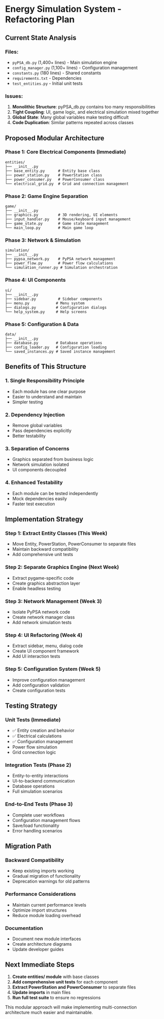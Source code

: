 # Energy Simulation System - Refactoring Plan

## Current State Analysis

### Files:
- `pyPSA_db.py` (1,400+ lines) - Main simulation engine
- `config_manager.py` (1,100+ lines) - Configuration management
- `constants.py` (180 lines) - Shared constants
- `requirements.txt` - Dependencies
- `test_entities.py` - Initial unit tests

### Issues:
1. **Monolithic Structure**: pyPSA_db.py contains too many responsibilities
2. **Tight Coupling**: UI, game logic, and electrical simulation mixed together
3. **Global State**: Many global variables make testing difficult
4. **Code Duplication**: Similar patterns repeated across classes

## Proposed Modular Architecture

### Phase 1: Core Electrical Components (Immediate)
```
entities/
├── __init__.py
├── base_entity.py      # Entity base class
├── power_station.py    # PowerStation class
├── power_consumer.py   # PowerConsumer class
└── electrical_grid.py  # Grid and connection management
```

### Phase 2: Game Engine Separation
```
game/
├── __init__.py
├── graphics.py         # 3D rendering, UI elements
├── input_handler.py    # Mouse/keyboard input management
├── game_state.py       # Game state management
└── main_loop.py        # Main game loop
```

### Phase 3: Network & Simulation
```
simulation/
├── __init__.py
├── pypsa_network.py    # PyPSA network management
├── power_flow.py       # Power flow calculations
└── simulation_runner.py # Simulation orchestration
```

### Phase 4: UI Components
```
ui/
├── __init__.py
├── sidebar.py          # Sidebar components
├── menu.py            # Menu system
├── dialogs.py         # Configuration dialogs
└── help_system.py     # Help screens
```

### Phase 5: Configuration & Data
```
data/
├── __init__.py
├── database.py        # Database operations
├── config_loader.py   # Configuration loading
└── saved_instances.py # Saved instance management
```

## Benefits of This Structure

### 1. **Single Responsibility Principle**
- Each module has one clear purpose
- Easier to understand and maintain
- Simpler testing

### 2. **Dependency Injection**
- Remove global variables
- Pass dependencies explicitly
- Better testability

### 3. **Separation of Concerns**
- Graphics separated from business logic
- Network simulation isolated
- UI components decoupled

### 4. **Enhanced Testability**
- Each module can be tested independently
- Mock dependencies easily
- Faster test execution

## Implementation Strategy

### Step 1: Extract Entity Classes (This Week)
- Move Entity, PowerStation, PowerConsumer to separate files
- Maintain backward compatibility
- Add comprehensive unit tests

### Step 2: Separate Graphics Engine (Next Week)
- Extract pygame-specific code
- Create graphics abstraction layer
- Enable headless testing

### Step 3: Network Management (Week 3)
- Isolate PyPSA network code
- Create network manager class
- Add network simulation tests

### Step 4: UI Refactoring (Week 4)
- Extract sidebar, menu, dialog code
- Create UI component framework
- Add UI interaction tests

### Step 5: Configuration System (Week 5)
- Improve configuration management
- Add configuration validation
- Create configuration tests

## Testing Strategy

### Unit Tests (Immediate)
- ✅ Entity creation and behavior
- ✅ Electrical calculations
- ✅ Configuration management
- Power flow simulation
- Grid connection logic

### Integration Tests (Phase 2)
- Entity-to-entity interactions
- UI-to-backend communication
- Database operations
- Full simulation scenarios

### End-to-End Tests (Phase 3)
- Complete user workflows
- Configuration management flows
- Save/load functionality
- Error handling scenarios

## Migration Path

### Backward Compatibility
- Keep existing imports working
- Gradual migration of functionality
- Deprecation warnings for old patterns

### Performance Considerations
- Maintain current performance levels
- Optimize import structures
- Reduce module loading overhead

### Documentation
- Document new module interfaces
- Create architecture diagrams
- Update developer guides

## Next Immediate Steps

1. **Create entities/ module** with base classes
2. **Add comprehensive unit tests** for each component
3. **Extract PowerStation and PowerConsumer** to separate files
4. **Update imports** in main files
5. **Run full test suite** to ensure no regressions

This modular approach will make implementing multi-connection architecture much easier and maintainable.
